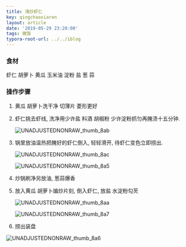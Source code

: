 ```yaml
---
title: 清炒虾仁
key: qingchaoxiaren
layout: article
date: '2019-05-29 23:20:00'
tags: 做饭 
typora-root-url: ../../iblog
---
```


### 食材

虾仁   胡萝卜  黄瓜 玉米油 淀粉 盐  葱 蒜

### 操作步骤

1. 黄瓜  胡萝卜洗干净 切薄片 菱形更好

2. 虾仁挑去虾线, 洗净用少许盐  料酒  胡椒粉 少许淀粉抓匀再腌渍十五分钟.

   ![UNADJUSTEDNONRAW_thumb_8ab](/img/UNADJUSTEDNONRAW_thumb_8ab.jpg)

3. 锅里放油温热把腌好的虾仁倒入, 轻轻滑开, 待虾仁变色立即捞出.

   ![UNADJUSTEDNONRAW_thumb_8ac](/img/UNADJUSTEDNONRAW_thumb_8ac.jpg)

   ![UNADJUSTEDNONRAW_thumb_8a5](/img/UNADJUSTEDNONRAW_thumb_8a5.jpg)

4. 炒锅刷净另放油,  葱蒜爆香

5. 放入黄瓜 胡萝卜煸炒片刻, 倒入虾仁, 放盐 水淀粉勾芡

   ![UNADJUSTEDNONRAW_thumb_8aa](/img/UNADJUSTEDNONRAW_thumb_8aa.jpg)

   ![UNADJUSTEDNONRAW_thumb_8a7](/img/UNADJUSTEDNONRAW_thumb_8a7.jpg)

6. 捞出装盘

![UNADJUSTEDNONRAW_thumb_8a6](/img/UNADJUSTEDNONRAW_thumb_8a6.jpg)

